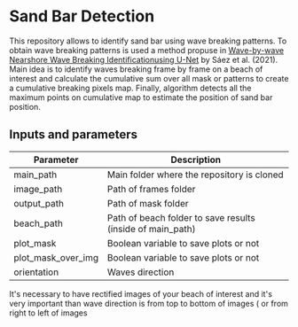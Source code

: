 # Sand Bar Detection

This repository allows to identify sand bar using wave breaking patterns. To obtain wave breaking patterns is used a method propuse in [Wave-by-wave Nearshore Wave Breaking Identificationusing U-Net](https://github.com/fj23eslaonda/Wave_by_Wave_Identification) by Sáez et al. (2021). Main idea is to identify waves breaking frame by frame on a beach of interest and calculate the cumulative sum over all mask or patterns to create a cumulative breaking pixels map. Finally, algorithm detects all the maximum points on cumulative map to estimate the position of sand bar position.

## Inputs and parameters
| Parameter          | Description                                                 |
| ------------------ |  ---------------------------------------------------------  |
| main_path          | Main folder where the repository is cloned                  |
| image_path         | Path of frames folder                                       |
| output_path        | Path of mask folder                                         |
| beach_path         | Path of beach folder to save results (inside of main_path)  |
| plot_mask          | Boolean variable to save plots or not                       |
| plot_mask_over_img | Boolean variable to save plots or not                       |
| orientation        | Waves direction                                             |

It's necessary to have rectified images of your beach of interest and it's very important than wave direction is from top to bottom of images ( or from right to left of images

